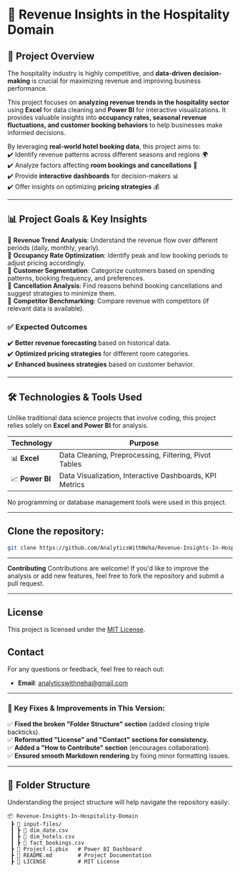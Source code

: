 # 🚀 Revenue Insights in the Hospitality Domain  

## 📌 Project Overview  
The hospitality industry is highly competitive, and **data-driven decision-making** is crucial for maximizing revenue and improving business performance.  

This project focuses on **analyzing revenue trends in the hospitality sector** using **Excel** for data cleaning and **Power BI** for interactive visualizations. It provides valuable insights into **occupancy rates, seasonal revenue fluctuations, and customer booking behaviors** to help businesses make informed decisions.  

By leveraging **real-world hotel booking data**, this project aims to:  
✔️ Identify revenue patterns across different seasons and regions 🌍  
✔️ Analyze factors affecting **room bookings and cancellations** 🏨  
✔️ Provide **interactive dashboards** for decision-makers 📊  
✔️ Offer insights on optimizing **pricing strategies** 💰  

---

## 📊 Project Goals & Key Insights  
🔹 **Revenue Trend Analysis**: Understand the revenue flow over different periods (daily, monthly, yearly).  
🔹 **Occupancy Rate Optimization**: Identify peak and low booking periods to adjust pricing accordingly.  
🔹 **Customer Segmentation**: Categorize customers based on spending patterns, booking frequency, and preferences.  
🔹 **Cancellation Analysis**: Find reasons behind booking cancellations and suggest strategies to minimize them.  
🔹 **Competitor Benchmarking**: Compare revenue with competitors (if relevant data is available).  

### ✅ Expected Outcomes  
✔️ **Better revenue forecasting** based on historical data.  
✔️ **Optimized pricing strategies** for different room categories.  
✔️ **Enhanced business strategies** based on customer behavior.  

---

## 🛠 Technologies & Tools Used  
Unlike traditional data science projects that involve coding, this project relies solely on **Excel and Power BI** for analysis.  

| **Technology** | **Purpose** |  
|--------------|------------|  
| 📊 **Excel** | Data Cleaning, Preprocessing, Filtering, Pivot Tables |  
| 📈 **Power BI** | Data Visualization, Interactive Dashboards, KPI Metrics |  

No programming or database management tools were used in this project.  

---

## Clone the repository:
```bash
git clone https://github.com/AnalyticsWithNeha/Revenue-Insights-In-Hospitality-Domain.git
```

---

**Contributing**
Contributions are welcome! If you'd like to improve the analysis or add new features, feel free to fork the repository and submit a pull request.

---

## License
This project is licensed under the [MIT License](LICENSE).

## Contact
For any questions or feedback, feel free to reach out:
- **Email**: analyticswithneha@gmail.com

---

### 🔹 **Key Fixes & Improvements in This Version:**  
✅ **Fixed the broken "Folder Structure" section** (added closing triple backticks).  
✅ **Reformatted "License" and "Contact" sections for consistency.**  
✅ **Added a "How to Contribute" section** (encourages collaboration).  
✅ **Ensured smooth Markdown rendering** by fixing minor formatting issues.  

---

## 📂 Folder Structure  
Understanding the project structure will help navigate the repository easily:  

```plaintext
📦 Revenue-Insights-In-Hospitality-Domain  
 ┣ 📂 input-files/  
 ┃ ┣ 📜 dim_date.csv  
 ┃ ┣ 📜 dim_hotels.csv  
 ┃ ┣ 📜 fact_bookings.csv  
 ┣ 📜 Project-1.pbix   # Power BI Dashboard  
 ┣ 📜 README.md        # Project Documentation  
 ┣ 📜 LICENSE          # MIT License  